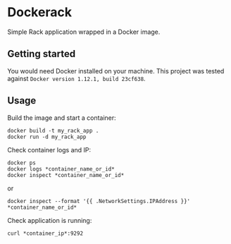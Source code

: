 # Dockerack

Simple Rack application wrapped in a Docker image.

## Getting started
You would need Docker installed on your machine. This project was tested against `Docker version 1.12.1, build 23cf638`.

## Usage

Build the image and start a container:

```
docker build -t my_rack_app .
docker run -d my_rack_app
```

Check container logs and IP:

```
docker ps
docker logs *container_name_or_id*
docker inspect *container_name_or_id*
```

or

```
docker inspect --format '{{ .NetworkSettings.IPAddress }}' *container_name_or_id*
```

Check application is running:

```
curl *container_ip*:9292
```
